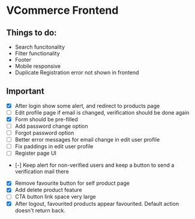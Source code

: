 # VCommerce Frontend
## Things to do:
* Search funcitonality
* Filter functionality
* Footer
* Mobile responsive
* Duplicate Registration error not shown in frontend

## Important
- [X] After login show some alert, and redirect to products page
- [ ] Edit profile page if email is changed, verification should be done again
- [X] Form should be pre-filled
- [ ] Add password change option
- [ ] Forgot password option 
- [ ] Better error messages for email change in edit user profile
- [ ] Fix paddings in edit user profile
- [ ] Register page UI
- [-] Keep alert for non-verified users and keep a button to send a verification mail there
- [X] Remove favourite button for self product page
- [X] Add delete product feature
- [ ] CTA button link space very large
- [X] After logout, favourited products appear favourited. Default action doesn't return back.
